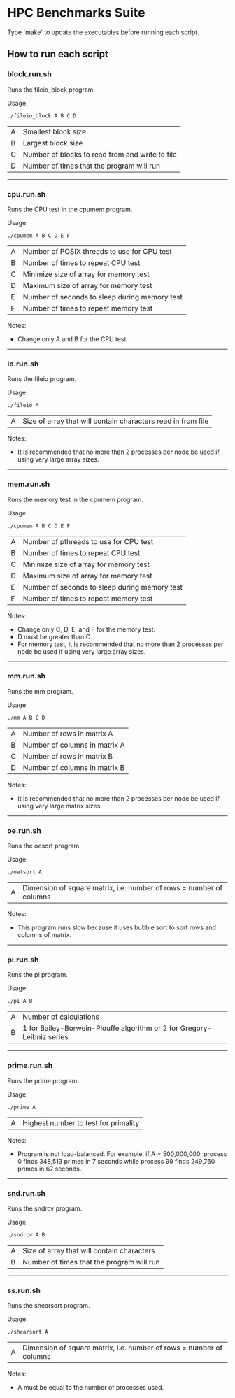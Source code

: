 # HPC Benchmarks Suite

Type 'make' to update the executables before running each script.

## How to run each script

### block.run.sh

Runs the fileio_block program.

Usage:
```
./fileio_block A B C D
```

<table>
<tr><td>A</td><td>Smallest block size</td></tr>
<tr><td>B</td><td>Largest block size</td></tr>
<tr><td>C</td><td>Number of blocks to read from and write to file</td></tr>
<tr><td>D</td><td>Number of times that the program will run</td></tr>
</table>

---

### cpu.run.sh

Runs the CPU test in the cpumem program.

Usage:
```
./cpumem A B C D E F
```

<table>
<tr><td>A</td><td>Number of POSIX threads to use for CPU test</td></tr>
<tr><td>B</td><td>Number of times to repeat CPU test</td></tr>
<tr><td>C</td><td>Minimize size of array for memory test</td></tr>
<tr><td>D</td><td>Maximum size of array for memory test</td></tr>
<tr><td>E</td><td>Number of seconds to sleep during memory test</td></tr>
<tr><td>F</td><td>Number of times to repeat memory test</td></tr>
</table>

Notes:

* Change only A and B for the CPU test.

---

### io.run.sh

Runs the fileio program.

Usage:
```
./fileio A
```
<table>
<tr><td>A</td><td>Size of array that will contain characters read in from file</td></tr>
</table>

Notes:

* It is recommended that no more than 2 processes per node be used if using very large array sizes.

---

### mem.run.sh

Runs the memory test in the cpumem program.

Usage:
```
./cpumem A B C D E F
```

<table>
<tr><td>A</td><td>Number of pthreads to use for CPU test</td></tr>
<tr><td>B</td><td>Number of times to repeat CPU test</td></tr>
<tr><td>C</td><td>Minimize size of array for memory test</td></tr>
<tr><td>D</td><td>Maximum size of array for memory test</td></tr>
<tr><td>E</td><td>Number of seconds to sleep during memory test</td></tr>
<tr><td>F</td><td>Number of times to repeat memory test</td></tr>
</table>

Notes:

* Change only C, D, E, and F for the memory test.
* D must be greater than C.
* For memory test, it is recommended that no more than 2 processes per node be used if using very large array sizes.

---

### mm.run.sh

Runs the mm program.

Usage:
```
./mm A B C D
```

<table>
<tr><td>A</td><td>Number of rows in matrix A</td></tr>
<tr><td>B</td><td>Number of columns in matrix A</td></tr>
<tr><td>C</td><td>Number of rows in matrix B</td></tr>
<tr><td>D</td><td>Number of columns in matrix B</td></tr>
</table>

Notes:

* It is recommended that no more than 2 processes per node be used if using very large matrix sizes.

---

### oe.run.sh

Runs the oesort program.

Usage:
```
./oetsort A
```

<table>
<tr><td>A</td><td>Dimension of square matrix, i.e. number of rows = number of columns</td></tr>
</table>

Notes:

* This program runs slow because it uses bubble sort to sort rows and columns of matrix.

---    

### pi.run.sh

Runs the pi program.

Usage:
```
./pi A B
```

<table>
<tr><td>A</td><td>Number of calculations</td></tr>
<tr><td>B</td><td>1 for Bailey-Borwein-Plouffe algorithm or 2 for Gregory-Leibniz series</td></tr>
</table>

---

### prime.run.sh

Runs the prime program.

Usage:
```
./prime A
```

<table>
<tr><td>A</td><td>Highest number to test for primality</td></tr>
</table>

Notes:

* Program is not load-balanced. For example, if A = 500,000,000, process 0 finds 348,513 primes in 7 seconds while process 99 finds 249,760 primes in 67 seconds.

---

### snd.run.sh

Runs the sndrcv program.

Usage:
```
./sndrcv A B
```

<table>
<tr><td>A</td><td>Size of array that will contain characters</td></tr>
<tr><td>B</td><td>Number of times that the program will run</td></tr>
</table>

---

### ss.run.sh

Runs the shearsort program.

Usage:
```
./shearsort A
```

<table>
<tr><td>A</td><td>Dimension of square matrix, i.e. number of rows = number of columns</td></tr>
</table>

Notes:

* A must be equal to the number of processes used.
